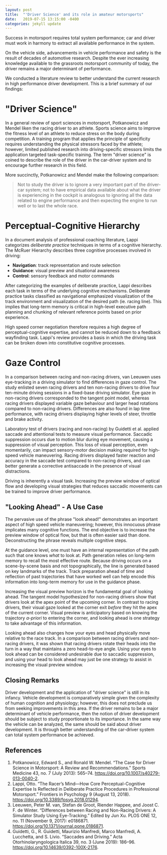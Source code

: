 ```yaml
---
layout: post
title:  "'Driver Science' and its role in amateur motorsports"
date:   2019-07-15 13:15:00 -0400
categories: jekyll update
---
```


Success in motorsport requires total system performance; car and driver must
work in harmony to extract all available performance in the system.

On the vehicle side, advancements in vehicle performance and safety is the
result of decades of automotive research. Despite the ever increasing knowledge
available to the grassroots motorsport community of today, the driver remains a
major determinant of performance.

We conducted a literature review to better understand the current research in
high performance driver development. This is a brief summary of our findings:

# "Driver Science"
In a general review of sport sciences in motorsport, Potkanowicz and Mendel
liken the racing driver to an athlete. Sports science aims to improve the
fitness level of an athlete to reduce stress on the body during competition. A
training program that applies the principle of specificity requires
understanding the physical stressors faced by the athlete; however, limited
published research into driving-specific stressors limits the application
targeted task-specific training. The term "driver science" is coined to
describe the role of the driver in the car-driver system and to encourage
further research in this field.

More succinctly, Potkanowicz and Mendel make the following comparison:

> Not to study the driver is to ignore a very important part of the driver-car
> system; not to have empirical data available about what the driver is
> experiencing in the cockpit is analogous to ignoring all the data related to
> engine performance and then expecting the engine to run well or to last the
> whole race.

# Perceptual-Cognitive Hierarchy
In a document analysis of professional coaching literature, Lappi categorizes
_deliberate practice_ techniques in terms of a cognitive hierarchy. The McRuer
Hierarchy describes three cognitive processes involved in driving:

* **Navigation**: track representation and route selection
* **Guidance**: visual preview and situational awareness
* **Control**: sensory feedback and motor commands

After categorizing the examples of deliberate practice, Lappi describes each
task in terms of the underlying cognitive mechanisms. Deliberate practice tasks
classified as navigational emphasized visualization of the track environment
and visualization of the desired path (ie. racing line). This implies that
long-term memory is critical in high-level executive path planning and chunking
of relevant reference points based on prior experience.

High speed corner negotiation therefore requires a high degree of
perceptual-cognitive expertise, and cannot be reduced down to a feedback
wayfinding task. Lappi's review provides a basis in which the driving task can
be broken down into constitutive cognitive processes.

# Gaze Control
In a comparison between racing and non-racing drivers, van Leeuwen uses
eye-tracking in a driving simulator to find differences in gaze control. The
study enlisted seven racing drivers and ten non-racing drivers to drive four
ten-minute driving sessions in a fixed-base driving simulator. Eye gaze in
non-racing drivers corresponded to the tangent point model, whereas racing
drivers displayed variable gaze behaviour and larger head rotations compared to
non-racing drivers.  Differences are also found in lap time performance, with
racing drivers displaying higher levels of steer, throttle and brake activity.

Laboratory test of drivers (racing and non-racing) by Guidetti et al. applied
saccade and attentional tests to measure visual performance. Saccadic
suppression occurs due to motion blur during eye movement, causing a
suppression of visual perception. This loss of visual perception, even
momentarily, can impact sensory-motor decision making required for high-speed
vehicle maneuvering. Racing drivers displayed faster reaction and accuracy in
the saccade test compared to non-racing drivers, and can better generate a
corrective antisaccade in the presence of visual distractions.

Driving is inherently a visual task. Increasing the preview window of optical
flow and developing visual strategies that reduces saccadic movements can be
trained to improve driver performance.

## "Looking Ahead" - A Use Case
The pervasive use of the phrase "look ahead!" demonstrates an important aspect
of high speed vehicle maneuvering; however, this innocuous phrase implicates
many cognitive functions. The end objective is to increase the preview window
of optical flow, but that is often easier said than done. Deconstructing the
phrase reveals multiple cognitive steps.

At the guidance level, one must have an internal representation of the path
such that one knows _what_ to look at. Path generation relies on long-term
memory to recall the most effective route. Because driving occurs on a
scene-by-scene basis and not topographically, the line is generated based on
key landmarks of the track. Track preparation ahead of time and reflection of
past trajectories that have worked well can help encode this information into
long-term memory for use in the guidance phase.

Increasing the visual preview horizon is the fundamental goal of looking ahead.
The tangent model hypothesized for non-racing drivers show that drivers look at
the apex point of the upcoming corner. In contrast to racing drivers, their
visual gaze looked at the corner exit _before_ they hit the apex of the current
corner. Visual preview is anticipatory based on knowing the trajectory
_a-priori_ to entering the corner, and looking ahead is one strategy to take
advantage of this information.

Looking ahead also changes how your eyes and head physically move relative to
the race track. In a comparison between racing drivers and non-racing drivers,
it was shown that racing drivers rotate their heads into the turn in a way that
maintains a zero head-to-eye angle. Using your eyes to look ahead can be
considered undesirable due to saccadic suppression, and using your head to look
ahead may just be one strategy to assist in increasing the visual preview
window.

## Closing Remarks
Driver development and the application of "driver science" is still in its
infancy. Vehicle development is comparatively simple given the complexity of
human cognition and physiology; however, this does not preclude us from seeking
improvements in this area. If the driver remains to be a major determinant of
vehicle performance, then the notion of driver development should be subject to
study proportionate to its importance. In the same way the vehicle can be
analyzed, the same should be said about driver development. It is through
better understanding of the car-driver system can total system performance be
achieved.

## References
1. Potkanowicz, Edward S., and Ronald W. Mendel. “The Case for Driver Science in Motorsport: A Review and Recommendations.” Sports Medicine 43, no. 7 (July 2013): 565–74. https://doi.org/10.1007/s40279-013-0040-2.
2. Lappi, Otto. “The Racer’s Mind—How Core Perceptual-Cognitive Expertise Is Reflected in Deliberate Practice Procedures in Professional Motorsport.” Frontiers in Psychology 9 (August 13, 2018). https://doi.org/10.3389/fpsyg.2018.01294.
3. Leeuwen, Peter M. van, Stefan de Groot, Riender Happee, and Joost C. F. de Winter. “Differences between Racing and Non-Racing Drivers: A Simulator Study Using Eye-Tracking.” Edited by Jun Xu. PLOS ONE 12, no. 11 (November 9, 2017): e0186871. https://doi.org/10.1371/journal.pone.0186871.
4. Guidetti, G., R. Guidetti, Maurizio Manfredi, Marco Manfredi, A. Lucchetta, and S. Livio. “Saccades and Driving.” Acta Otorhinolaryngologica Italica 39, no. 3 (June 2019): 186–96. https://doi.org/10.14639/0392-100X-2176.

